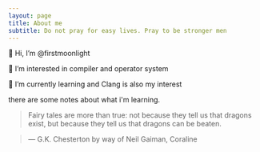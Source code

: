 ```yaml
---
layout: page
title: About me
subtitle: Do not pray for easy lives. Pray to be stronger men
---
```


👋 Hi, I’m @firstmoonlight

👀 I’m interested in compiler and operator system

🌱 I’m currently learning <Crafting Interpreters> and Clang is also my interest

there are some notes about what i'm learning.


>Fairy tales are more than true: not because they tell us that dragons exist, but because they tell us that dragons can be beaten.

>— G.K. Chesterton by way of Neil Gaiman, Coraline
